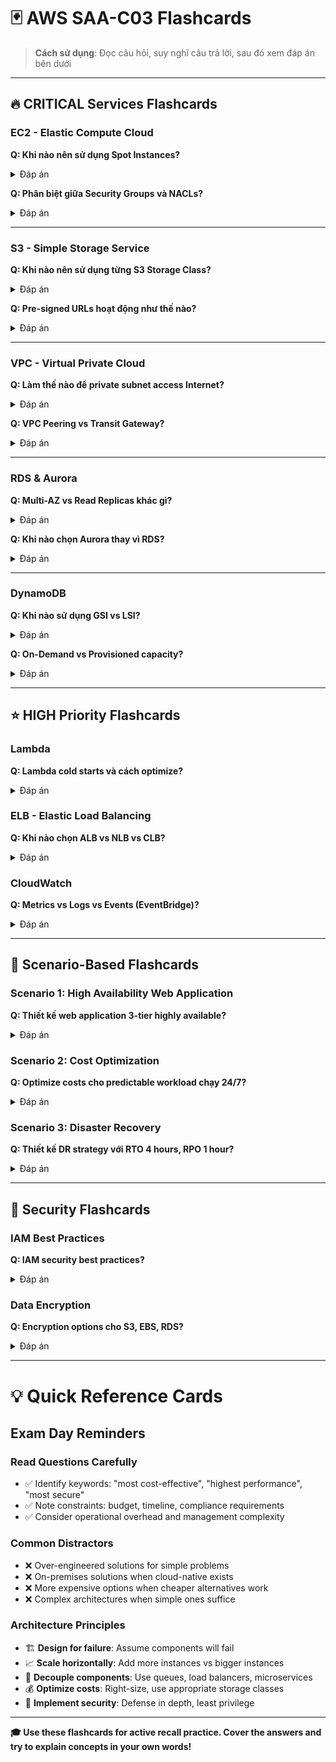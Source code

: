 # 🃏 AWS SAA-C03 Flashcards

> **Cách sử dụng**: Đọc câu hỏi, suy nghĩ câu trả lời, sau đó xem đáp án bên dưới

---

## 🔥 **CRITICAL Services Flashcards**

### **EC2 - Elastic Compute Cloud**

**Q: Khi nào nên sử dụng Spot Instances?**
<details>
<summary>Đáp án</summary>

- **Workloads có thể bị interrupt**: Batch processing, data analysis, image rendering
- **Flexible start/end times**: Không cần chạy liên tục
- **Cost-sensitive applications**: Tiết kiệm đến 90% chi phí
- **Fault-tolerant systems**: Có khả năng recovery khi instance bị terminate
- **Không phù hợp**: Production databases, web servers cần uptime cao

</details>

**Q: Phân biệt giữa Security Groups và NACLs?**
<details>
<summary>Đáp án</summary>

| Đặc điểm | Security Groups | NACLs |
|----------|----------------|-------|
| **Level** | Instance level | Subnet level |
| **State** | Stateful | Stateless |
| **Rules** | Allow only | Allow + Deny |
| **Rule evaluation** | All rules | Numbered order |
| **Default** | Deny all inbound | Allow all |

</details>

---

### **S3 - Simple Storage Service**

**Q: Khi nào nên sử dụng từng S3 Storage Class?**
<details>
<summary>Đáp án</summary>

- **Standard**: Frequent access, millisecond latency
- **Standard-IA**: Infrequent access (>30 days), retrieval fee
- **One Zone-IA**: Single AZ, 20% cheaper than Standard-IA
- **Glacier Instant Retrieval**: Archive with instant access (90+ days)
- **Glacier Flexible**: 1-12 hours retrieval (archive 90+ days)
- **Glacier Deep Archive**: 12+ hours, cheapest (180+ days)
- **Intelligent Tiering**: Unknown/changing access patterns

</details>

**Q: Pre-signed URLs hoạt động như thế nào?**
<details>
<summary>Đáp án</summary>

- **Mục đích**: Temporary access to private S3 objects
- **Thời gian**: Configurable expiration (15 minutes to 7 days)
- **Quyền hạn**: Inherit permissions of the user who created URL
- **Use cases**: Secure file uploads, downloads, temporary sharing
- **Security**: URL contains signature, cannot be modified

</details>

---

### **VPC - Virtual Private Cloud**

**Q: Làm thế nào để private subnet access Internet?**
<details>
<summary>Đáp án</summary>

**NAT Gateway/Instance**:
- Đặt trong public subnet
- Route table private subnet: 0.0.0.0/0 → NAT Gateway
- Chỉ outbound traffic (no inbound từ Internet)
- NAT Gateway: Managed, high availability, no maintenance
- NAT Instance: Self-managed, cost-effective, can be bastion host

</details>

**Q: VPC Peering vs Transit Gateway?**
<details>
<summary>Đáp án</summary>

| Feature | VPC Peering | Transit Gateway |
|---------|-------------|-----------------|
| **Transitive routing** | No | Yes |
| **Scalability** | N×(N-1)/2 connections | Hub-and-spoke |
| **Cross-region** | Yes | Yes |
| **Bandwidth** | No limits | 50 Gbps per AZ |
| **Cost** | Free (data transfer charges) | Hourly + data processing |
| **Use case** | Simple 1:1 connections | Complex multi-VPC |

</details>

---

### **RDS & Aurora**

**Q: Multi-AZ vs Read Replicas khác gì?**
<details>
<summary>Đáp án</summary>

| Feature | Multi-AZ | Read Replicas |
|---------|----------|---------------|
| **Purpose** | High Availability | Read Scaling |
| **Replication** | Synchronous | Asynchronous |
| **Failover** | Automatic (1-2 min) | Manual promotion |
| **Readable** | Standby not accessible | Yes, read-only |
| **Cross-region** | Same region only | Yes |
| **Number** | 1 standby | Up to 15 replicas |

</details>

**Q: Khi nào chọn Aurora thay vì RDS?**
<details>
<summary>Đáp án</summary>

**Chọn Aurora khi**:
- Need better performance (5x MySQL, 3x PostgreSQL)
- Global applications (Aurora Global Database)
- Serverless workloads (Aurora Serverless)
- Advanced features (Backtrack, Parallel Query, ML integration)
- Cloud-native applications

**Chọn RDS khi**:
- Specific engine versions not in Aurora
- Simple workloads
- Budget constraints
- Oracle/SQL Server requirements

</details>

---

### **DynamoDB**

**Q: Khi nào sử dụng GSI vs LSI?**
<details>
<summary>Đáp án</summary>

| Feature | GSI | LSI |
|---------|-----|-----|
| **Partition Key** | Different | Same as table |
| **Sort Key** | Different | Different |
| **Consistency** | Eventually consistent | Strongly consistent |
| **Creation** | Anytime | Only at table creation |
| **Item collection size** | No limit | 10 GB limit |
| **Capacity** | Separate RCU/WCU | Shares with table |

</details>

**Q: On-Demand vs Provisioned capacity?**
<details>
<summary>Đáp án</summary>

**On-Demand**:
- Unpredictable workloads
- New applications
- Spiky traffic patterns
- Pay per request
- No capacity planning

**Provisioned**:
- Predictable workloads
- Consistent traffic
- Cost optimization with Reserved Capacity
- Auto Scaling available
- Lower cost for steady workloads

</details>

---

## ⭐ **HIGH Priority Flashcards**

### **Lambda**

**Q: Lambda cold starts và cách optimize?**
<details>
<summary>Đáp án</summary>

**Cold Start causes**:
- First invocation
- Scaling up
- Code/configuration changes
- Long idle time

**Optimization strategies**:
- **Provisioned Concurrency**: Pre-warm execution environments
- **Keep connections warm**: Reuse database connections
- **Reduce package size**: Minimize deployment package
- **Use layers**: Share common code/libraries
- **Choose runtime wisely**: Compiled languages faster than interpreted

</details>

### **ELB - Elastic Load Balancing**

**Q: Khi nào chọn ALB vs NLB vs CLB?**
<details>
<summary>Đáp án</summary>

**ALB (Application Load Balancer)**:
- HTTP/HTTPS traffic
- Layer 7 routing (path, host, headers)
- WebSocket support
- Integration with WAF
- Container support

**NLB (Network Load Balancer)**:
- TCP/UDP traffic
- Ultra-high performance
- Static IP addresses
- Preserve source IP
- Extreme low latency

**CLB (Classic Load Balancer)**:
- Legacy applications
- Layer 4 and Layer 7
- Avoid for new deployments

</details>

### **CloudWatch**

**Q: Metrics vs Logs vs Events (EventBridge)?**
<details>
<summary>Đáp án</summary>

**CloudWatch Metrics**:
- Numerical time-series data
- CPU, memory, disk I/O
- Custom application metrics
- Alarms and dashboards

**CloudWatch Logs**:
- Text-based log data
- Application logs, system logs
- Log Insights for querying
- Real-time monitoring

**EventBridge (CloudWatch Events)**:
- Event-driven architecture
- State changes in AWS resources
- Rule-based routing
- Integration with SaaS applications

</details>

---

## 🎯 **Scenario-Based Flashcards**

### **Scenario 1: High Availability Web Application**

**Q: Thiết kế web application 3-tier highly available?**
<details>
<summary>Đáp án</summary>

**Web Tier**:
- ALB across multiple AZs
- Auto Scaling Group with EC2 instances
- CloudFront for global distribution

**Application Tier**:
- Private subnets across multiple AZs
- Auto Scaling Group for app servers
- Application Load Balancer internal

**Database Tier**:
- RDS Multi-AZ for HA
- Read Replicas for read scaling
- ElastiCache for caching

**Additional**:
- Route 53 for DNS with health checks
- S3 for static content
- CloudWatch for monitoring

</details>

### **Scenario 2: Cost Optimization**

**Q: Optimize costs cho predictable workload chạy 24/7?**
<details>
<summary>Đáp án</summary>

**Compute**:
- Reserved Instances (1-3 year terms)
- Savings Plans for flexible usage
- Right-sizing instances

**Storage**:
- S3 Intelligent Tiering
- EBS gp3 thay vì gp2
- Lifecycle policies

**Database**:
- Reserved DB Instances
- Aurora Serverless for variable loads

**Monitoring**:
- AWS Cost Explorer
- Budgets and alerts
- Trusted Advisor recommendations

</details>

### **Scenario 3: Disaster Recovery**

**Q: Thiết kế DR strategy với RTO 4 hours, RPO 1 hour?**
<details>
<summary>Đáp án</summary>

**Warm Standby approach**:
- **Primary**: Full production in us-east-1
- **DR**: Scaled-down version in us-west-2
- **Database**: RDS Cross-Region Read Replica
- **DNS**: Route 53 health check failover
- **Storage**: S3 Cross-Region Replication
- **Recovery**: Scale up DR environment when needed

**Backup strategy**:
- Automated RDS backups
- EBS snapshots every hour
- Application data backup to S3

</details>

---

## 🔐 **Security Flashcards**

### **IAM Best Practices**

**Q: IAM security best practices?**
<details>
<summary>Đáp án</summary>

1. **Least Privilege**: Grant minimum required permissions
2. **Use Roles**: For applications and cross-account access
3. **MFA**: Enable for privileged users
4. **Rotate Keys**: Regular access key rotation
5. **Policy Conditions**: Use conditions for context-based access
6. **No Root**: Avoid using root account for daily tasks
7. **Access Analyzer**: Review resource policies
8. **CloudTrail**: Monitor API calls

</details>

### **Data Encryption**

**Q: Encryption options cho S3, EBS, RDS?**
<details>
<summary>Đáp án</summary>

**S3**:
- SSE-S3: AWS managed keys
- SSE-KMS: Customer managed keys, audit trail
- SSE-C: Customer provided keys
- Client-side: Encrypt before upload

**EBS**:
- KMS encryption at rest
- All data, snapshots, volumes encrypted
- Boot volumes supported

**RDS**:
- KMS encryption at rest
- SSL/TLS in transit
- Transparent Data Encryption (TDE) for Oracle/SQL Server

</details>

---

# 💡 **Quick Reference Cards**

## **Exam Day Reminders**

### **Read Questions Carefully**
- ✅ Identify keywords: "most cost-effective", "highest performance", "most secure"
- ✅ Note constraints: budget, timeline, compliance requirements
- ✅ Consider operational overhead and management complexity

### **Common Distractors**
- ❌ Over-engineered solutions for simple problems
- ❌ On-premises solutions when cloud-native exists
- ❌ More expensive options when cheaper alternatives work
- ❌ Complex architectures when simple ones suffice

### **Architecture Principles**
- 🏗️ **Design for failure**: Assume components will fail
- 📈 **Scale horizontally**: Add more instances vs bigger instances
- 🔄 **Decouple components**: Use queues, load balancers, microservices
- 💰 **Optimize costs**: Right-size, use appropriate storage classes
- 🔐 **Implement security**: Defense in depth, least privilege

---

**🎓 Use these flashcards for active recall practice. Cover the answers and try to explain concepts in your own words!**